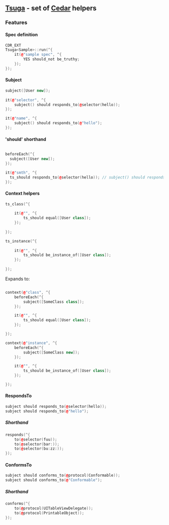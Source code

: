 ## [Tsuga](http://en.wikipedia.org/wiki/Tsuga) - set of [Cedar](https://github.com/pivotal/cedar) helpers

### Features

#### Spec definition

```cpp
CDR_EXT
Tsuga<Sample>::run(^{
    it(@"sample spec", ^{
        YES should_not be_truthy;
    });
});
```

#### Subject

```cpp
subject([User new]);
            
it(@"selector", ^{
    subject() should responds_to(@selector(hello));
});

it(@"name", ^{
    subject() should responds_to(@"hello");
});

```
#### 'should' shorthand

```cpp

beforeEach(^{
  subject([User new]);
});

it(@"smth", ^{
  ts_should responds_to(@selector(hello)); // subject() should responds_to(@selector(hello))
});
```

#### Context helpers

```cpp
ts_class(^{
        
    it(@"", ^{
        ts_should equal([User class]);
    });
    
});

ts_instance(^{
    
    it(@"", ^{
        ts_should be_instance_of([User class]);
    });
    
});
```

Expands to:

```cpp

context(@"class", ^{
    beforeEach(^{
        subject([SomeClass class]);
    });

    it(@"", ^{
        ts_should equal([User class]);
    });

});

context(@"instance", ^{
    beforeEach(^{
        subject([SomeClass new]);
    });

    it(@"", ^{
        ts_should be_instance_of([User class]);
    });

});
```

#### RespondsTo

```cpp
subject should responds_to(@selector(hello));
subject should responds_to(@"hello");
```

##### Shorthand

```cpp
responds(^{
    to(@selector(fuu));
    to(@selector(bar:));
    to(@selector(bu:zz:));
});
```

#### ConformsTo

```cpp
subject should conforms_to(@protocol(Conformable));
subject should conforms_to(@"Conformable");
```

##### Shorthand

```cpp
conforms(^{
    to(@protocol(UITableViewDelegate));
    to(@protocol(PrintableObject));
});
```

